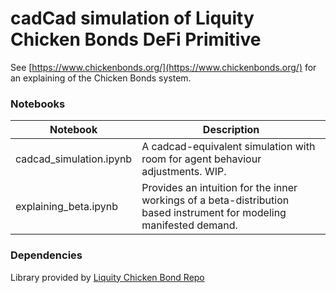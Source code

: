 # cadCad simulation of Liquity Chicken Bonds DeFi Primitive
See [https://www.chickenbonds.org/](https://www.chickenbonds.org/) for an explaining of the Chicken Bonds system.

### Notebooks
| Notebook | Description |
|----------|-------------|
| cadcad_simulation.ipynb | A cadcad-equivalent simulation with room for agent behaviour adjustments. WIP. |
| explaining_beta.ipynb | Provides an intuition for the inner workings of a beta-distribution based instrument for modeling manifested demand. |

### Dependencies
Library provided by [Liquity Chicken Bond Repo](https://github.com/liquity/ChickenBondPreview)